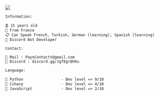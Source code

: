 ![](https://31.media.tumblr.com/tumblr_mc4bln7UOm1r84emlo1_500.gif)


```diff
Information:

⌚ 15 years old
🎈 From France
📋 Can Speak French, Turkish, German (learning), Spanish (learning)
🦾 Discord Bot Developer
```
```
Contact: 

🤝 Mail : PaynContactt@gmail.com
📌 Discord : discord.gg/JgfEgrQhKu
```
```diff
Language:

🐍 Python                 - Dev level => 9/10
🌌 Csharp                 - Dev level => 4/10
🌟 JavaScript             - Dev level => 2/10
```

